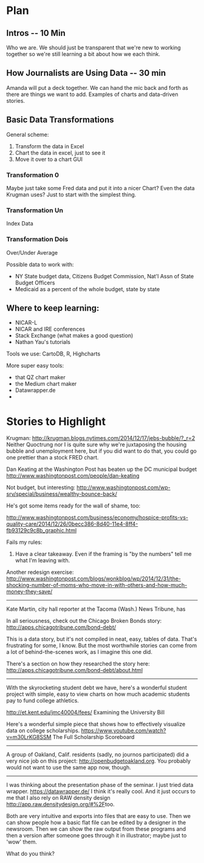 # Plan

## Intros -- 10 Min
Who we are. We should just be transparent that we're new to working together so we're still learning a bit about how we each think.

## How Journalists are Using Data -- 30 min 
Amanda will put a deck together. We can hand the mic back and forth as there are things we want to add. 
Examples of charts and data-driven stories. 

## Basic Data Transformations
General scheme:
1. Transform the data in Excel
2. Chart the data in excel, just to see it
3. Move it over to a chart GUI

### Transformation 0
Maybe just take some Fred data and put it into a nicer Chart? Even the data Krugman uses? Just to start with the simplest thing. 

### Transformation Un
Index Data

### Transformation Dois
Over/Under Average



Possible data to work with: 
+ NY State budget data, Citizens Budget Commission, Nat'l Assn of State Budget Officers
+ Medicaid as a percent of the whole budget, state by state



## Where to keep learning:

+ NICAR-L
+ NICAR and IRE conferences
+ Stack Exchange (what makes a good question)
+ Nathan Yau's tutorials

Tools we use: CartoDB, R, Highcharts

More super easy tools:
* that QZ chart maker
* the Medium chart maker
* Datawrapper.de
* 

# Stories to Highlight

Krugman: http://krugman.blogs.nytimes.com/2014/12/17/jebs-bubble/?_r=2
Neither Quoctrung nor I is quite sure why we're juxtaposing the housing bubble and unemployment here, but if you did want to do that, you could go one prettier than a stock FRED chart. 




Dan Keating at the Washington Post has beaten up the DC municipal budget
http://www.washingtonpost.com/people/dan-keating

Not budget, but interesting:
http://www.washingtonpost.com/wp-srv/special/business/wealthy-bounce-back/


He's got some items ready for the wall of shame, too:

http://www.washingtonpost.com/business/economy/hospice-profits-vs-quality-care/2014/12/26/0becc386-8d40-11e4-8ff4-fb93129c9c8b_graphic.html 

Fails my rules: 

1) Have a clear takeaway. Even if the framing is "by the numbers" tell me what I'm leaving with.


Another redesign exercise:
http://www.washingtonpost.com/blogs/wonkblog/wp/2014/12/31/the-shocking-number-of-moms-who-move-in-with-others-and-how-much-money-they-save/


---------------------------

Kate Martin, city hall reporter at the Tacoma (Wash.) News
Tribune, has


In all seriousness, check out the Chicago Broken Bonds story:
http://apps.chicagotribune.com/bond-debt/

This is a data story, but it's not compiled in neat, easy, tables of data.
That's frustrating for some, I know. But the most worthwhile stories can
come from a lot of behind-the-scenes work, as I imagine this one did.

There's a section on how they researched the story here:
http://apps.chicagotribune.com/bond-debt/about.html

---------------------------

With the skyrocketing student debt we have, here's a wonderful student
project with simple, easy to view charts on how much academic students pay
to fund college athletics.

http://et.kent.edu/jmc40004/fees/  Examining the University Bill

Here's a wonderful simple piece that shows how to effectively visualize
data on college scholarships.
https://www.youtube.com/watch?v=m30LrKG8SSM    The Full Scholarship
Scoreboard


------------------------

A group of Oakland, Calif. residents (sadly, no journos participated) did a
very nice job on this project:
http://openbudgetoakland.org.
You probably would not want to use the same app now, though.

----------------------------
I was thinking about the presentation phase of the seminar.
I just tried data wrapper. <https://datawrapper.de/> I think it's really
cool. And it just occurs to me that I also rely on RAW density design
<http://app.raw.densitydesign.org/#%2F>too.

Both are very intuitive and exports into files that are easy to use. Then
we can show people how a basic flat file can be edited by a designer in the
newsroom. Then we can show the raw output from these programs and then a
version after someone goes through it in illustrator; maybe just to 'wow'
them. 

What do you think?



